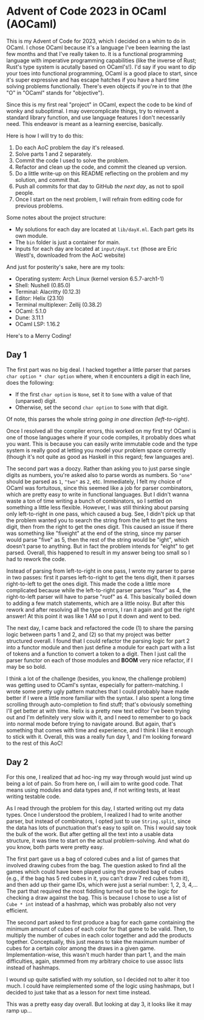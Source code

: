 Advent of Code 2023 in OCaml (AOCaml)
===

This is my Advent of Code for 2023, which I decided on a whim to do in OCaml.
I chose OCaml because it's a language I've been learning the last few months and that I've really taken to.
It is a functional programming language with imperative programming capabilities (like the inverse of Rust; Rust's type system is acutally based on OCaml's!).
I'd say if you want to dip your toes into functional programming, OCaml is a good place to start, since it's super expressive and has escape hatches if you have a hard time solving problems functionally.
There's even objects if you're in to that (the "O" in "OCaml" stands for "objective").

Since this is my first real "project" in OCaml, expect the code to be kind of wonky and suboptimal.
I may overcomplicate things, try to reinvent a standard library function, and use language features I don't necessarily need.
This endeavor is meant as a learning exercise, basically.

Here is how I will try to do this:
1. Do each AoC problem the day it's released.
1. Solve parts 1 and 2 separately.
1. Commit the code I used to solve the problem.
1. Refactor and clean up the code, and commit the cleaned up version.
1. Do a little write-up on this README reflecting on the problem and my solution, and commit that.
1. Push all commits for that day to GitHub *the next day*, as not to spoil people.
1. Once I start on the next problem, I will refrain from editing code for previous problems.

Some notes about the project structure:
- My solutions for each day are located at `lib/dayX.ml`. Each part gets its own module.
- The `bin` folder is just a container for main.
- Inputs for each day are located at `input/dayX.txt` (those are Eric Westl's, downloaded from the AoC website)

And just for posterity's sake, here are my tools:
- Operating system: Arch Linux (kernel version 6.5.7-arch1-1)
- Shell: Nushell (0.85.0)
- Terminal: Alacritty (0.12.3)
- Editor: Helix (23.10)
- Terminal multiplexer: Zellij (0.38.2)
- OCaml: 5.1.0
- Dune: 3.11.1
- OCaml LSP: 1.16.2

Here's to a Merry Coding!

## Day 1

The first part was no big deal.
I hacked together a little parser that parses `char option * char option` where, when it encounters a digit in each line, does the following: 
- If the first `char option` is `None`, set it to `Some` with a value of that (unparsed) digit.
- Otherwise, set the second `char option` to `Some` with that digit.

Of note, this parses the whole string *going in one direction (left-to-right)*.

Once I resolved all the compiler errors, this worked on my first try!
OCaml is one of those languages where if your code compiles, it probably does what you want.
This is because you can easily write immutable code and the type system is really good at letting you model your problem space correctly
(though it's not quite as good as Haskell in this regard; few languages are).

The second part was a doozy. Rather than asking you to just parse single digits as numbers, you're asked also to parse words as numbers.
So `"one"` should be parsed as `1`, `"two"` as `2`, etc.
Immediately, I felt my choice of OCaml was fortuitous, since this seemed like a job for parser combinators, which are pretty easy to write in functional languages.
But I didn't wanna waste a ton of time writing a bunch of combinators, so I settled on something a little less flexible.
However, I was still thinking about parsing only left-to-right in one pass, which caused a bug.
See, I didn't pick up that the problem wanted you to search the string from the left to get the tens digit, then from the right to get the ones digit.
This caused an issue if there was something like "fiveight" at the end of the string, since my parser would parse "five" as 5, then the rest of the string would be "ight", which doesn't parse to anything.
But in fact the problem intends for "eight" to get parsed. 
Overall, this happened to result in my answer being too small so I had to rework the code.

Instead of parsing from left-to-right in one pass, I wrote my parser to parse in two passes:
first it parses left-to-right to get the tens digit, then it parses right-to-left to get the ones digit.
This made the code a little more complicated because while the left-to-right parser parses "four" as 4, the right-to-left parser will have to parse "ruof" as 4.
This basically boiled down to adding a few match statements, which are a little noisy.
But after this rework and after resolving all the type errors, I ran it again and got the right answer!
At this point it was like 1 AM so I put it down and went to bed.

The next day, I came back and refactored the code
(1) to share the parsing logic between parts 1 and 2, and
(2) so that my project was better structured overall.
I found that I could refactor the parsing logic for part 2 into a functor module and then just define a module for each part with a list of tokens and a function to convert a token to a digit.
Then I just call the parser functor on each of those modules and **BOOM** very nice refactor, if I may be so bold.

I think a lot of the challenge (besides, you know, the challenge problem) was getting used to OCaml's syntax, especially for pattern-matching.
I wrote some pretty ugly pattern matches that I could probably have made better if I were a little more familiar with the syntax.
I also spent a long time scrolling through auto-completion to find stuff; that's obviously something I'll get better at with time.
Helix is a pretty new text editor I've been trying out and I'm definitely very slow with it, and I need to remember to go back into normal mode before trying to navigate around.
But again, that's something that comes with time and experience, and I think I like it enough to stick with it.
Overall, this was a really fun day 1, and I'm looking forward to the rest of this AoC!

## Day 2

For this one, I realized that ad hoc-ing my way through would just wind up being a lot of pain.
So from here on, I will aim to write good code. 
That means using modules and data types and, if not writing tests, at least writing testable code.

As I read through the problem for this day, I started writing out my data types.
Once I understood the problem, I realized I had to write another parser, but instead of combinators, I opted just to use `String.split`, since the data has lots of punctuation that's easy to split on.
This I would say took the bulk of the work.
But after getting all the text into a usable data structure, it was time to start on the actual problem-solving.
And what do you know, both parts were pretty easy.

The first part gave us a bag of colored cubes and a list of games that involved drawing cubes from the bag.
The question asked to find all the games which could have been played using the provided bag of cubes 
(e.g., if the bag has 5 red cubes in it, you can't draw 7 red cubes from it),
and then add up their game IDs, which were just a serial number: 1, 2, 3, 4,...
The part that required the most fiddling turned out to be the logic for checking a draw against the bag.
This is because I chose to use a list of `Cube * int` instead of a hashmap, which was probably also not very efficient.

The second part asked to first produce a bag for each game containing the minimum amount of cubes of each color for that game to be valid.
Then, to multiply the number of cubes in each color together and add the products together.
Conceptually, this just means to take the maximum number of cubes for a certain color among the draws in a given game.
Implementation-wise, this wasn't much harder than part 1, and the main difficulties, again, stemmed from my arbitrary choice to use assoc lists instead of hashmaps.

I wound up quite satisfied with my solution, so I decided not to alter it too much.
I could have reimplemented some of the logic using hashmaps, but I decided to just take that as a lesson for next time instead.

This was a pretty easy day overall.
But looking at day 3, it looks like it may ramp up...
